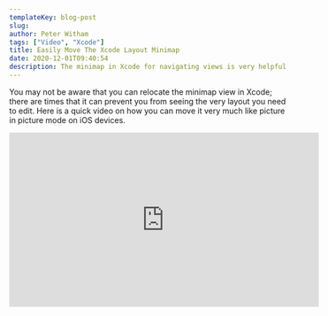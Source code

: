 ```yaml
---
templateKey: blog-post
slug: 
author: Peter Witham
tags: ["Video", "Xcode"]
title: Easily Move The Xcode Layout Minimap
date: 2020-12-01T09:40:54
description: The minimap in Xcode for navigating views is very helpful. Sometimes you need to move it, here's how.
---
```


You may not be aware that you can relocate the minimap view in Xcode; there are times that it can prevent you from seeing the very layout you need to edit. Here is a quick video on how you can move it very much like picture in picture mode on iOS devices.

<iframe width="560" height="315" src="https://www.youtube.com/embed/TVCOsX2bad4" frameborder="0" allow="accelerometer; autoplay; clipboard-write; encrypted-media; gyroscope; picture-in-picture" allowfullscreen></iframe>